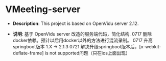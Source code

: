 

VMeeting-server
===

- **Description**: This project is based on OpenVidu server 2.12. 



- **说明**: 基于 OpenVidu server 改造的服务端代码，简化结构. 
0717 删除docker依赖。预计以后用docker以外的方法进行混流录制。
0717 升高springboot版本 1.X -> 2.1.3
0721 解决升级springboot版本后，[x-webkit-deflate-frame] is not supported问题（只在ios上面出现）
